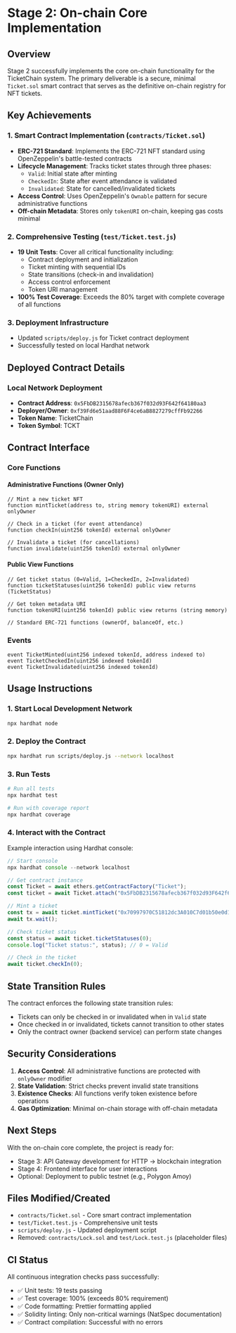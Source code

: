 # Stage 2: On-chain Core Implementation

## Overview

Stage 2 successfully implements the core on-chain functionality for the TicketChain system. The primary deliverable is a secure, minimal `Ticket.sol` smart contract that serves as the definitive on-chain registry for NFT tickets.

## Key Achievements

### 1. Smart Contract Implementation (`contracts/Ticket.sol`)
- **ERC-721 Standard**: Implements the ERC-721 NFT standard using OpenZeppelin's battle-tested contracts
- **Lifecycle Management**: Tracks ticket states through three phases:
  - `Valid`: Initial state after minting
  - `CheckedIn`: State after event attendance is validated
  - `Invalidated`: State for cancelled/invalidated tickets
- **Access Control**: Uses OpenZeppelin's `Ownable` pattern for secure administrative functions
- **Off-chain Metadata**: Stores only `tokenURI` on-chain, keeping gas costs minimal

### 2. Comprehensive Testing (`test/Ticket.test.js`)
- **19 Unit Tests**: Cover all critical functionality including:
  - Contract deployment and initialization
  - Ticket minting with sequential IDs
  - State transitions (check-in and invalidation)
  - Access control enforcement
  - Token URI management
- **100% Test Coverage**: Exceeds the 80% target with complete coverage of all functions

### 3. Deployment Infrastructure
- Updated `scripts/deploy.js` for Ticket contract deployment
- Successfully tested on local Hardhat network

## Deployed Contract Details

### Local Network Deployment
- **Contract Address**: `0x5FbDB2315678afecb367f032d93F642f64180aa3`
- **Deployer/Owner**: `0xf39Fd6e51aad88F6F4ce6aB8827279cffFb92266`
- **Token Name**: TicketChain
- **Token Symbol**: TCKT

## Contract Interface

### Core Functions

#### Administrative Functions (Owner Only)
```solidity
// Mint a new ticket NFT
function mintTicket(address to, string memory tokenURI) external onlyOwner

// Check in a ticket (for event attendance)
function checkIn(uint256 tokenId) external onlyOwner

// Invalidate a ticket (for cancellations)
function invalidate(uint256 tokenId) external onlyOwner
```

#### Public View Functions
```solidity
// Get ticket status (0=Valid, 1=CheckedIn, 2=Invalidated)
function ticketStatuses(uint256 tokenId) public view returns (TicketStatus)

// Get token metadata URI
function tokenURI(uint256 tokenId) public view returns (string memory)

// Standard ERC-721 functions (ownerOf, balanceOf, etc.)
```

### Events
```solidity
event TicketMinted(uint256 indexed tokenId, address indexed to)
event TicketCheckedIn(uint256 indexed tokenId)
event TicketInvalidated(uint256 indexed tokenId)
```

## Usage Instructions

### 1. Start Local Development Network
```bash
npx hardhat node
```

### 2. Deploy the Contract
```bash
npx hardhat run scripts/deploy.js --network localhost
```

### 3. Run Tests
```bash
# Run all tests
npx hardhat test

# Run with coverage report
npx hardhat coverage
```

### 4. Interact with the Contract

Example interaction using Hardhat console:
```javascript
// Start console
npx hardhat console --network localhost

// Get contract instance
const Ticket = await ethers.getContractFactory("Ticket");
const ticket = await Ticket.attach("0x5FbDB2315678afecb367f032d93F642f64180aa3");

// Mint a ticket
const tx = await ticket.mintTicket("0x70997970C51812dc3A010C7d01b50e0d17dc79C8", "https://example.com/metadata/1");
await tx.wait();

// Check ticket status
const status = await ticket.ticketStatuses(0);
console.log("Ticket status:", status); // 0 = Valid

// Check in the ticket
await ticket.checkIn(0);
```

## State Transition Rules

The contract enforces the following state transition rules:
- Tickets can only be checked in or invalidated when in `Valid` state
- Once checked in or invalidated, tickets cannot transition to other states
- Only the contract owner (backend service) can perform state changes

## Security Considerations

1. **Access Control**: All administrative functions are protected with `onlyOwner` modifier
2. **State Validation**: Strict checks prevent invalid state transitions
3. **Existence Checks**: All functions verify token existence before operations
4. **Gas Optimization**: Minimal on-chain storage with off-chain metadata

## Next Steps

With the on-chain core complete, the project is ready for:
- Stage 3: API Gateway development for HTTP → blockchain integration
- Stage 4: Frontend interface for user interactions
- Optional: Deployment to public testnet (e.g., Polygon Amoy)

## Files Modified/Created

- `contracts/Ticket.sol` - Core smart contract implementation
- `test/Ticket.test.js` - Comprehensive unit tests
- `scripts/deploy.js` - Updated deployment script
- Removed: `contracts/Lock.sol` and `test/Lock.test.js` (placeholder files)

## CI Status

All continuous integration checks pass successfully:
- ✅ Unit tests: 19 tests passing
- ✅ Test coverage: 100% (exceeds 80% requirement)
- ✅ Code formatting: Prettier formatting applied
- ✅ Solidity linting: Only non-critical warnings (NatSpec documentation)
- ✅ Contract compilation: Successful with no errors